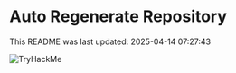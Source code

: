 # Auto Regenerate Repository

This README was last updated: 2025-04-14 07:27:43

 ![TryHackMe](https://tryhackme.com/badge/533634)